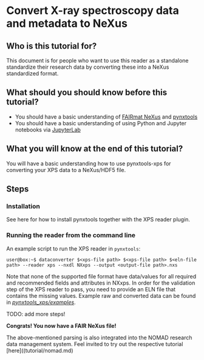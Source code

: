 # Convert X-ray spectroscopy data and metadata to NeXus

## Who is this tutorial for?

This document is for people who want to use this reader as a standalone standardize their research data by converting these
into a NeXus standardized format.

## What should you should know before this tutorial?

- You should have a basic understanding of [FAIRmat NeXus](https://github.com/FAIRmat/nexus_definitions) and [pynxtools](https://github.com/FAIRmat/pynxtools)
- You should have a basic understanding of using Python and Jupyter notebooks via [JupyterLab](https://jupyter.org)

## What you will know at the end of this tutorial?

You will have a basic understanding how to use pynxtools-xps for converting your XPS data to a NeXus/HDF5 file.

## Steps

### Installation
See here for how to install pynxtools together with the XPS reader plugin.

### Running the reader from the command line
An example script to run the XPS reader in `pynxtools`:
```console
user@box:~$ dataconverter $<xps-file path> $<xps-file path> $<eln-file path> --reader xps --nxdl NXxps --output <output-file path>.nxs
```

Note that none of the supported file format have data/values for all required and recommended fields and attributes in NXxps. In order for the validation step of the XPS reader to pass, you need to provide an ELN file that contains the missing values. Example raw and converted data can be found in  [*pynxtools_xps/examples*](https://github.com/FAIRmat-NFDI/pynxtools-xps/tree/main/examples).

TODO: add more steps! <!--[The Jupyter notebook is available here](https://github.com/FAIRmat-NFDI/pynxtools-em/blob/main/examples/HowToUseTutorial.ipynb) TODO!-->

**Congrats! You now have a FAIR NeXus file!**

The above-mentioned parsing is also integrated into the NOMAD research data management system.
Feel invited to try out the respective tutorial [here]((tutorial/nomad.md)
